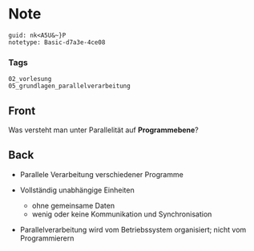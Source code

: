 # Note
```
guid: nk<A5U&~}P
notetype: Basic-d7a3e-4ce08
```

### Tags
```
02_vorlesung
05_grundlagen_parallelverarbeitung
```

## Front
<p>Was versteht man unter Parallelität auf <b>Programmebene</b>?

## Back
<ul>
  <li>
    <p>Parallele Verarbeitung verschiedener Programme
  <li>
    <p>Vollständig unabhängige Einheiten
    <ul>
      <li>ohne gemeinsame Daten
      <li>wenig oder keine Kommunikation und Synchronisation
    </ul>
  <li>
    <p>Parallelverarbeitung wird vom Betriebssystem organisiert;
    nicht vom Programmierern
</ul>
